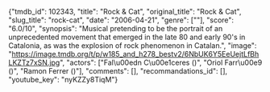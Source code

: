 {"tmdb_id": 102343, "title": "Rock & Cat", "original_title": "Rock & Cat", "slug_title": "rock-cat", "date": "2006-04-21", "genre": [""], "score": "6.0/10", "synopsis": "Musical pretending to be the portrait of an unprecedented movement that emerged in the late 80 and early 90's in Catalonia, as was the explosion of rock phenomenon in Catalan.", "image": "https://image.tmdb.org/t/p/w185_and_h278_bestv2/6NbUK6Y5EeUejtLfBhLKZTz7xSN.jpg", "actors": ["Fal\u00edn C\u00e1ceres ()", "Oriol Farr\u00e9 ()", "Ramon Ferrer ()"], "comments": [], "recommandations_id": [], "youtube_key": "nyKZZy8TiqM"}